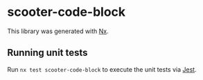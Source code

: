# scooter-code-block

This library was generated with [Nx](https://nx.dev).

## Running unit tests

Run `nx test scooter-code-block` to execute the unit tests via [Jest](https://jestjs.io).
